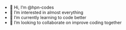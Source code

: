 - 👋 Hi, I’m @hpn-codes
- 👀 I’m interested in almost everything
- 🌱 I’m currently learning to code better
- 💞️ I’m looking to collaborate on improve coding together

<!---
hpn-codes/hpn-codes is a ✨ special ✨ repository because its `README.md` (this file) appears on your GitHub profile.
You can click the Preview link to take a look at your changes.
--->
